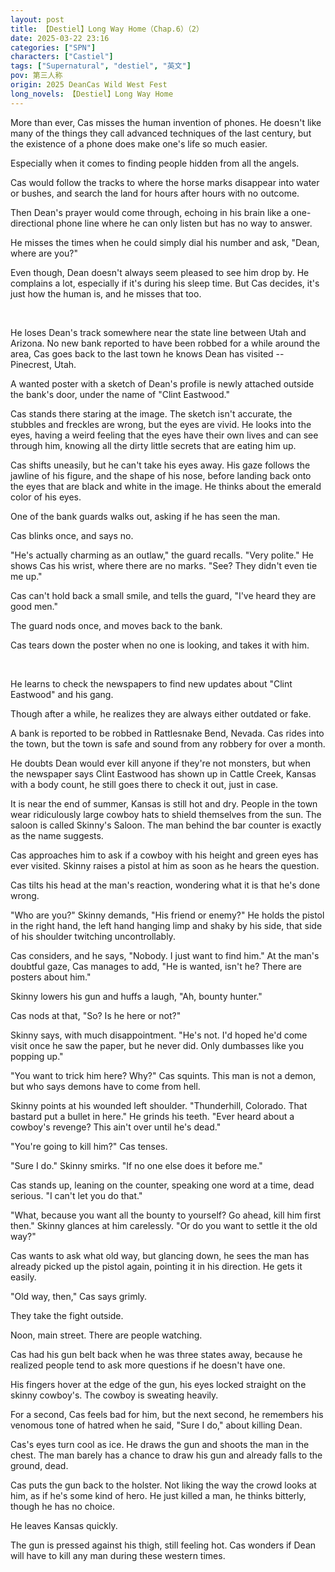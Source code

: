 ```yaml
---
layout: post
title: 【Destiel】Long Way Home（Chap.6）（2）
date: 2025-03-22 23:16
categories: ["SPN"]
characters: ["Castiel"]
tags: ["Supernatural", "destiel", "英文"]
pov: 第三人称
origin: 2025 DeanCas Wild West Fest
long_novels: 【Destiel】Long Way Home
---
```


More than ever, Cas misses the human invention of phones. He doesn't like many of the things they call advanced techniques of the last century, but the existence of a phone does make one's life so much easier.

Especially when it comes to finding people hidden from all the angels.

Cas would follow the tracks to where the horse marks disappear into water or bushes, and search the land for hours after hours with no outcome.

Then Dean's prayer would come through, echoing in his brain like a one-directional phone line where he can only listen but has no way to answer.

He misses the times when he could simply dial his number and ask, "Dean, where are you?"

Even though, Dean doesn't always seem pleased to see him drop by. He complains a lot, especially if it's during his sleep time. But Cas decides, it's just how the human is, and he misses that too.

<br>

He loses Dean's track somewhere near the state line between Utah and Arizona. No new bank reported to have been robbed for a while around the area, Cas goes back to the last town he knows Dean has visited -- Pinecrest, Utah.

A wanted poster with a sketch of Dean's profile is newly attached outside the bank's door, under the name of "Clint Eastwood."

Cas stands there staring at the image. The sketch isn't accurate, the stubbles and freckles are wrong, but the eyes are vivid. He looks into the eyes, having a weird feeling that the eyes have their own lives and can see through him, knowing all the dirty little secrets that are eating him up.

Cas shifts uneasily, but he can't take his eyes away. His gaze follows the jawline of his figure, and the shape of his nose, before landing back onto the eyes that are black and white in the image. He thinks about the emerald color of his eyes.

One of the bank guards walks out, asking if he has seen the man.

Cas blinks once, and says no.

"He's actually charming as an outlaw," the guard recalls. "Very polite." He shows Cas his wrist, where there are no marks. "See? They didn't even tie me up."

Cas can't hold back a small smile, and tells the guard, "I've heard they are good men."

The guard nods once, and moves back to the bank.

Cas tears down the poster when no one is looking, and takes it with him.

<br>

He learns to check the newspapers to find new updates about "Clint Eastwood" and his gang.

Though after a while, he realizes they are always either outdated or fake.

A bank is reported to be robbed in Rattlesnake Bend, Nevada. Cas rides into the town, but the town is safe and sound from any robbery for over a month.

He doubts Dean would ever kill anyone if they're not monsters, but when the newspaper says Clint Eastwood has shown up in Cattle Creek, Kansas with a body count, he still goes there to check it out, just in case.

It is near the end of summer, Kansas is still hot and dry. People in the town wear ridiculously large cowboy hats to shield themselves from the sun. The saloon is called Skinny's Saloon. The man behind the bar counter is exactly as the name suggests.

Cas approaches him to ask if a cowboy with his height and green eyes has ever visited. Skinny raises a pistol at him as soon as he hears the question.

Cas tilts his head at the man's reaction, wondering what it is that he's done wrong.

"Who are you?" Skinny demands, "His friend or enemy?" He holds the pistol in the right hand, the left hand hanging limp and shaky by his side, that side of his shoulder twitching uncontrollably.

Cas considers, and he says, "Nobody. I just want to find him." At the man's doubtful gaze, Cas manages to add, "He is wanted, isn't he? There are posters about him."

Skinny lowers his gun and huffs a laugh, "Ah, bounty hunter."

Cas nods at that, "So? Is he here or not?"

Skinny says, with much disappointment. "He's not. I'd hoped he'd come visit once he saw the paper, but he never did. Only dumbasses like you popping up."

"You want to trick him here? Why?" Cas squints. This man is not a demon, but who says demons have to come from hell.

Skinny points at his wounded left shoulder. "Thunderhill, Colorado. That bastard put a bullet in here." He grinds his teeth. "Ever heard about a cowboy's revenge? This ain't over until he's dead."

"You're going to kill him?" Cas tenses.

"Sure I do." Skinny smirks. "If no one else does it before me."

Cas stands up, leaning on the counter, speaking one word at a time, dead serious. "I can't let you do that."

"What, because you want all the bounty to yourself? Go ahead, kill him first then." Skinny glances at him carelessly. "Or do you want to settle it the old way?"

Cas wants to ask what old way, but glancing down, he sees the man has already picked up the pistol again, pointing it in his direction. He gets it easily.

"Old way, then," Cas says grimly.

They take the fight outside.

Noon, main street. There are people watching.

Cas had his gun belt back when he was three states away, because he realized people tend to ask more questions if he doesn't have one.

His fingers hover at the edge of the gun, his eyes locked straight on the skinny cowboy's. The cowboy is sweating heavily.

For a second, Cas feels bad for him, but the next second, he remembers his venomous tone of hatred when he said, "Sure I do," about killing Dean.

Cas's eyes turn cool as ice. He draws the gun and shoots the man in the chest. The man barely has a chance to draw his gun and already falls to the ground, dead.

Cas puts the gun back to the holster. Not liking the way the crowd looks at him, as if he's some kind of hero. He just killed a man, he thinks bitterly, though he has no choice.

He leaves Kansas quickly.

The gun is pressed against his thigh, still feeling hot. Cas wonders if Dean will have to kill any man during these western times.
